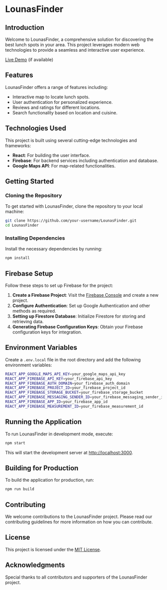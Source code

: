 # LounasFinder

## Introduction
Welcome to LounasFinder, a comprehensive solution for discovering the best lunch spots in your area. This project leverages modern web technologies to provide a seamless and interactive user experience.

[Live Demo](#) (if available)

## Features
LounasFinder offers a range of features including:
- Interactive map to locate lunch spots.
- User authentication for personalized experience.
- Reviews and ratings for different locations.
- Search functionality based on location and cuisine.

## Technologies Used
This project is built using several cutting-edge technologies and frameworks:
- **React**: For building the user interface.
- **Firebase**: For backend services including authentication and database.
- **Google Maps API**: For map-related functionalities.

## Getting Started

### Cloning the Repository
To get started with LounasFinder, clone the repository to your local machine:
```bash
git clone https://github.com/your-username/LounasFinder.git
cd LounasFinder
```
### Installing Dependencies
Install the necessary dependencies by running:
```bash
npm install
```
## Firebase Setup
Follow these steps to set up Firebase for the project:

1. **Create a Firebase Project**: Visit the [Firebase Console](https://console.firebase.google.com/) and create a new project.
2. **Configure Authentication**: Set up Google Authentication and other methods as required.
3. **Setting up Firestore Database**: Initialize Firestore for storing and retrieving data.
4. **Generating Firebase Configuration Keys**: Obtain your Firebase configuration keys for integration.

## Environment Variables
Create a `.env.local` file in the root directory and add the following environment variables:
```bash
REACT_APP_GOOGLE_MAPS_API_KEY=your_google_maps_api_key
REACT_APP_FIREBASE_API_KEY=your_firebase_api_key
REACT_APP_FIREBASE_AUTH_DOMAIN=your_firebase_auth_domain
REACT_APP_FIREBASE_PROJECT_ID=your_firebase_project_id
REACT_APP_FIREBASE_STORAGE_BUCKET=your_firebase_storage_bucket
REACT_APP_FIREBASE_MESSAGING_SENDER_ID=your_firebase_messaging_sender_id
REACT_APP_FIREBASE_APP_ID=your_firebase_app_id
REACT_APP_FIREBASE_MEASUREMENT_ID=your_firebase_measurement_id
```
## Running the Application
To run LounasFinder in development mode, execute:
```bash
npm start
```
This will start the development server at [http://localhost:3000](http://localhost:3000).

## Building for Production
To build the application for production, run:
```bash
npm run build
```
## Contributing
We welcome contributions to the LounasFinder project. Please read our contributing guidelines for more information on how you can contribute.

## License
This project is licensed under the [MIT License](LICENSE).

## Acknowledgments
Special thanks to all contributors and supporters of the LounasFinder project.

